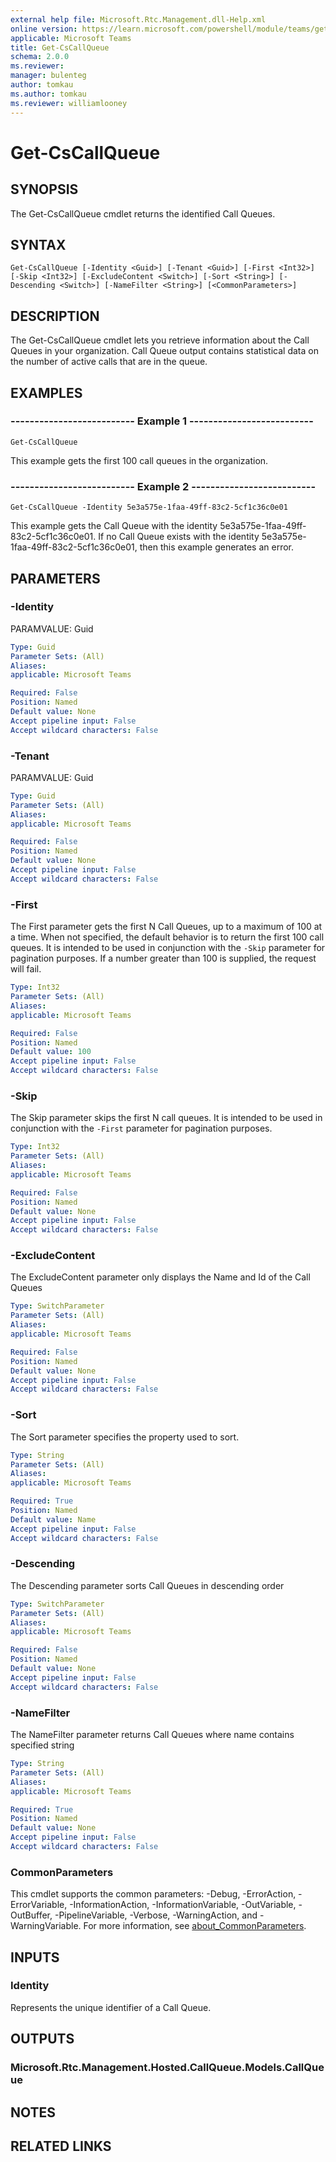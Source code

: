 ```yaml
---
external help file: Microsoft.Rtc.Management.dll-Help.xml
online version: https://learn.microsoft.com/powershell/module/teams/get-cscallqueue
applicable: Microsoft Teams
title: Get-CsCallQueue
schema: 2.0.0
ms.reviewer:
manager: bulenteg
author: tomkau
ms.author: tomkau
ms.reviewer: williamlooney
---
```


# Get-CsCallQueue

## SYNOPSIS
The Get-CsCallQueue cmdlet returns the identified Call Queues.

## SYNTAX

```
Get-CsCallQueue [-Identity <Guid>] [-Tenant <Guid>] [-First <Int32>] [-Skip <Int32>] [-ExcludeContent <Switch>] [-Sort <String>] [-Descending <Switch>] [-NameFilter <String>] [<CommonParameters>]
```

## DESCRIPTION
The Get-CsCallQueue cmdlet lets you retrieve information about the Call Queues in your organization. Call Queue output contains statistical data on the number of active calls that are in the queue.

## EXAMPLES

### -------------------------- Example 1 --------------------------
```
Get-CsCallQueue
```

This example gets the first 100 call queues in the organization.

### -------------------------- Example 2 --------------------------
```
Get-CsCallQueue -Identity 5e3a575e-1faa-49ff-83c2-5cf1c36c0e01
```

This example gets the Call Queue with the identity 5e3a575e-1faa-49ff-83c2-5cf1c36c0e01. If no Call Queue exists with the identity 5e3a575e-1faa-49ff-83c2-5cf1c36c0e01, then this example generates an error.

## PARAMETERS

### -Identity
PARAMVALUE: Guid

```yaml
Type: Guid
Parameter Sets: (All)
Aliases:
applicable: Microsoft Teams

Required: False
Position: Named
Default value: None
Accept pipeline input: False
Accept wildcard characters: False
```

### -Tenant
PARAMVALUE: Guid

```yaml
Type: Guid
Parameter Sets: (All)
Aliases:
applicable: Microsoft Teams

Required: False
Position: Named
Default value: None
Accept pipeline input: False
Accept wildcard characters: False
```

### -First
The First parameter gets the first N Call Queues, up to a maximum of 100 at a time. 
When not specified, the default behavior is to return the first 100 call queues. It is intended to be used in conjunction with the `-Skip` parameter for pagination purposes.
If a number greater than 100 is supplied, the request will fail.

```yaml
Type: Int32
Parameter Sets: (All)
Aliases:
applicable: Microsoft Teams

Required: False
Position: Named
Default value: 100
Accept pipeline input: False
Accept wildcard characters: False
```

### -Skip
The Skip parameter skips the first N call queues. It is intended to be used in conjunction with the `-First` parameter for pagination purposes.

```yaml
Type: Int32
Parameter Sets: (All)
Aliases:
applicable: Microsoft Teams

Required: False
Position: Named
Default value: None
Accept pipeline input: False
Accept wildcard characters: False
```

### -ExcludeContent
The ExcludeContent parameter only displays the Name and Id of the Call Queues

```yaml
Type: SwitchParameter
Parameter Sets: (All)
Aliases:
applicable: Microsoft Teams

Required: False
Position: Named
Default value: None
Accept pipeline input: False
Accept wildcard characters: False
```

### -Sort
The Sort parameter specifies the property used to sort.

```yaml
Type: String
Parameter Sets: (All)
Aliases:
applicable: Microsoft Teams

Required: True
Position: Named
Default value: Name
Accept pipeline input: False
Accept wildcard characters: False
```

### -Descending
The Descending parameter sorts Call Queues in descending order

```yaml
Type: SwitchParameter
Parameter Sets: (All)
Aliases:
applicable: Microsoft Teams

Required: False
Position: Named
Default value: None
Accept pipeline input: False
Accept wildcard characters: False
```

### -NameFilter
The NameFilter parameter returns Call Queues where name contains specified string

```yaml
Type: String
Parameter Sets: (All)
Aliases:
applicable: Microsoft Teams

Required: True
Position: Named
Default value: None
Accept pipeline input: False
Accept wildcard characters: False
```

### CommonParameters
This cmdlet supports the common parameters: -Debug, -ErrorAction, -ErrorVariable, -InformationAction, -InformationVariable, -OutVariable, -OutBuffer, -PipelineVariable, -Verbose, -WarningAction, and -WarningVariable. For more information, see [about_CommonParameters](https://go.microsoft.com/fwlink/?LinkID=113216).

## INPUTS

### Identity
Represents the unique identifier of a Call Queue.

## OUTPUTS

### Microsoft.Rtc.Management.Hosted.CallQueue.Models.CallQueue

## NOTES

## RELATED LINKS
